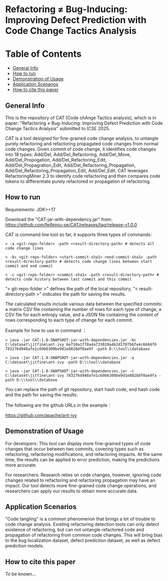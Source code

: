 # Refactoring ≠ Bug-Inducing: Improving Defect Prediction with Code Change Tactics Analysis

# Table of Contents

- [General Info](#general-info)
- [How to run](#how-to-run)
- [Demonstration of Usage](#demonstration-of-usage)
- [Application Scenarios](#application-scenarios)
- [How to cite this paper](#how-to-cite-this-paper)

## General Info

This is the repository of CAT (Code chAnge Tactics analysis), which is in paper: "Refactoring ≠ Bug-Inducing: Improving Defect Prediction with Code Change Tactics Analysis" submitted to ICSE 2025.

CAT is a tool designed for fine-grained code change analysis, to untangle purely refactoring and refactoring propagated code changes from normal code changes. Given commit of code change, it identifies code changes into 18 types: Add/Del, Add/Del_Refactoring, Add/Del_Move, Add/Del_Propogation, Add/Del_Refactoring_Edit, Add/Del_Propagration_Edit, Add/Del_Refactoring_Propagation, Add/Del_Refactoring_Propagation_Edit, Add/Del_Edit. CAT leverages RefactoringMiner 2.3 to identify code refactoring and then compares code tokens to differentiate purely refactored or propagation of refactoring.

## How to run

Requirements: JDK>=17

Download the "CAT-jar-with-dependency.jar" from: https://github.com/feifeiniu-se/CAT/releases/tag/release-v1.0.0

CAT is command line tool so far, it supports three types of commands:

```
> -a <git-repo-folder> -path <result-directory-path> # detects all code change lines

> -bc <git-repo-folder> <start-commit-sha1> <end-commit-sha1> -path <result-directory-path> # detects code change lines between start commit and end commit

> -c <git-repo-folder> <commit-sha1> -path <result-directory-path> # detects code history between last commit and this commit
```

"&lt; git-repo-folder &gt;" defines the path of the local repository, "&lt; result-directory-path &gt;" indicates the path for saving the results.

The calculated results include various data between the specified commits: a matrix CSV file containing the number of rows for each type of change, a CSV file for each entropy value, and a JSON file containing the content of rows corresponding to each type of change for each commit.



Example for how to use in command ：

```
> java -jar CAT-1.0-SNAPSHOT-jar-with-dependencies.jar -bc C:\dataset\jitfine\ant-ivy 6e710a1f78a4a733020a4b2d1f07b6fe4c6684f0 783276d948afe1c69b6309be9d1e8828df0ae9f -path D:\\tool\\database

> java -jar CAT-1.0-SNAPSHOT-jar-with-dependencies.jar -a C:\dataset\jitfine\ant-ivy -path D:\\tool\\database

> java -jar CAT-1.0-SNAPSHOT-jar-with-dependencies.jar -c C:\dataset\jitfine\ant-ivy 783276d948afe1c69b6309be9d1e8828df0ae9fa -path D:\\tool\\database
```

You can replace the path of git repository, start hash code, end hash code and the path  for saving the results.

The following are the github URLs in the example：

https://github.com/apache/ant-ivy

## Demonstration of Usage

For developers: This tool can display more fine-grained types of code changes that occur between two commits, covering types such as refactoring, refactoring modifications, and refactoring impacts. At the same time, the results can be applied to error prediction, making the predictions more accurate.

For researchers: Research relies on code changes, however, ignoring code changes related to refactoring and refactoring propagation may have an impact. Our tool detects more fine-grained code change operations, and researchers can apply our results to obtain more accurate data.


## Application Scenarios
"Code tangling" is a common phenomenon that brings a lot of trouble to code change analysis. Existing refactoring detection tools can only detect existence of refactoring, but can not untangle refactored code and propagation of refactoring from common code changes. This will bring bias to the bug localization dataset, defect prediction dataset, as well as defect prediction models.

## How to cite this paper
To be known...
